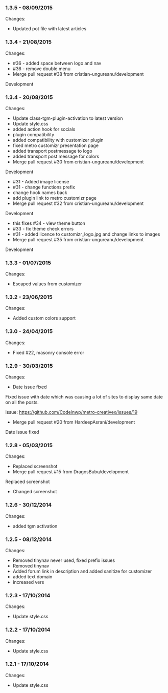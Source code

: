 

### 1.3.5 - 08/09/2015

 Changes: 


 * Updated pot file with latest articles


### 1.3.4 - 21/08/2015

 Changes: 


 * #36 - added space between logo and nav
 * #36 - remove double menu
 * Merge pull request #38 from cristian-ungureanu/development

Development


### 1.3.4 - 20/08/2015

 Changes: 


 * Update class-tgm-plugin-activation to latest version
 * Update style.css
 * added action hook for socials
 * plugin compatibility
 * added compatibility with customizer plugin
 * fixed metro customizr presentation page
 * added transport postmessage to logo
 * added transport post message for colors
 * Merge pull request #30 from cristian-ungureanu/development

Development
 * #31 - Added image license
 * #31 - change functions prefix
 * change hook names back
 * add plugin link to metro customizr page
 * Merge pull request #32 from cristian-ungureanu/development

Development
 * this fixes #34 - view theme button
 * #33 - fix theme check errors
 * #31 - added licence to customizr_logo.jpg and change links to images
 * Merge pull request #35 from cristian-ungureanu/development

Development


### 1.3.3 - 01/07/2015

 Changes: 


 * Escaped values from customizer


### 1.3.2 - 23/06/2015

 Changes: 


 * Added custom colors support


### 1.3.0 - 24/04/2015

 Changes: 


 * Fixed #22, masonry console error


### 1.2.9 - 30/03/2015

 Changes: 


 * Date issue fixed

Fixed issue with date which was causing a lot of sites to display same
date on all the posts.

Issue: https://github.com/Codeinwp/metro-creativex/issues/19
 * Merge pull request #20 from HardeepAsrani/development

Date issue fixed


### 1.2.8 - 05/03/2015

 Changes: 


 * Replaced screenshot
 * Merge pull request #15 from DragosBubu/development

Replaced screenshot
 * Changed screenshot


### 1.2.6 - 30/12/2014

 Changes: 


 * added tgm activation


### 1.2.5 - 08/12/2014

 Changes: 


 * Removed tinynav never used, fixed prefix issues
 * Removed tinynav
 * Added forum link in description and added sanitize for customizer
 * added text domain
 * increased vers


### 1.2.3 - 17/10/2014

 Changes: 


 * Update style.css


### 1.2.2 - 17/10/2014

 Changes: 


 * Update style.css


### 1.2.1 - 17/10/2014

 Changes: 


 * Update style.css
